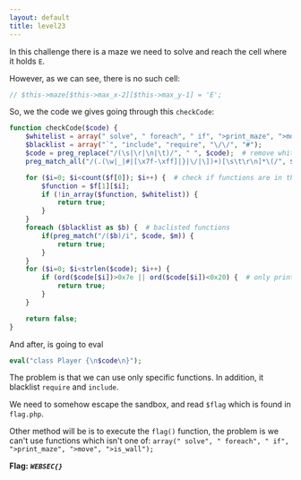 ```yaml
---
layout: default
title: level23
---
```


In this challenge there is a maze we need to solve and reach the cell where it holds `E`.

However, as we can see, there is no such cell:
```php
// $this->maze[$this->max_x-2][$this->max_y-1] = 'E';                   # There is no exit! Muhahahah

```

So, we the code we gives going through this `checkCode`:
```php
function checkCode($code) {
    $whitelist = array(" solve", " foreach", " if", ">print_maze", ">move", ">is_wall");
    $blacklist = array("`", "include", "require", "\/\/", "#");
    $code = preg_replace("/(\s|\r|\n|\t)/", " ", $code);  # remove whitespaces
    preg_match_all("/(.(\w|_|#|[\x7f-\xff]|}|\/|\])+)[\s\t\r\n]*\(/", $code, $f);

    for ($i=0; $i<count($f[0]); $i++) {  # check if functions are in the whitelist
        $function = $f[1][$i];
        if (!in_array($function, $whitelist)) {
            return true;
        }
    }
    foreach ($blacklist as $b) {  # baclisted functions
        if(preg_match("/($b)/i", $code, $m)) {
            return true;
        }
    }
    for ($i=0; $i<strlen($code); $i++) {
        if (ord($code[$i])>0x7e || ord($code[$i])<0x20) {  # only printable chars
            return true;
        }
    }

    return false;
}
```

And after, is going to eval
```php
eval("class Player {\n$code\n}");
```

The problem is that we can use only specific functions. In addition, it blacklist `require` and `include`.

We need to somehow escape the sandbox, and read `$flag` which is found in `flag.php`. 

Other method will be is to execute the `flag()` function, the problem is we can't use functions which isn't one of: `array(" solve", " foreach", " if", ">print_maze", ">move", ">is_wall");`



**Flag:** ***`WEBSEC{}`*** 

